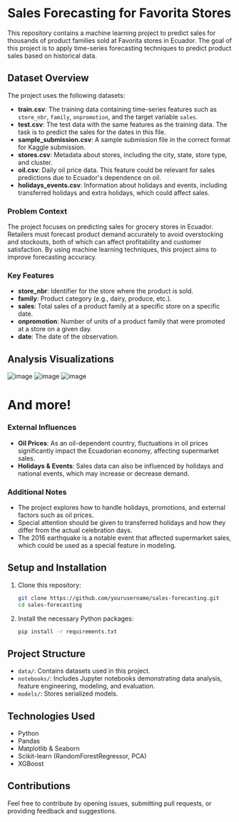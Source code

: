 # Sales Forecasting for Favorita Stores

This repository contains a machine learning project to predict sales for thousands of product families sold at Favorita stores in Ecuador. The goal of this project is to apply time-series forecasting techniques to predict product sales based on historical data.


## Dataset Overview

The project uses the following datasets:

- **train.csv**: The training data containing time-series features such as `store_nbr`, `family`, `onpromotion`, and the target variable `sales`.
- **test.csv**: The test data with the same features as the training data. The task is to predict the sales for the dates in this file.
- **sample_submission.csv**: A sample submission file in the correct format for Kaggle submission.
- **stores.csv**: Metadata about stores, including the city, state, store type, and cluster.
- **oil.csv**: Daily oil price data. This feature could be relevant for sales predictions due to Ecuador's dependence on oil.
- **holidays_events.csv**: Information about holidays and events, including transferred holidays and extra holidays, which could affect sales.

### Problem Context

The project focuses on predicting sales for grocery stores in Ecuador. Retailers must forecast product demand accurately to avoid overstocking and stockouts, both of which can affect profitability and customer satisfaction. By using machine learning techniques, this project aims to improve forecasting accuracy.

### Key Features

- **store_nbr**: Identifier for the store where the product is sold.
- **family**: Product category (e.g., dairy, produce, etc.).
- **sales**: Total sales of a product family at a specific store on a specific date.
- **onpromotion**: Number of units of a product family that were promoted at a store on a given day.
- **date**: The date of the observation.


## Analysis Visualizations
![image](https://github.com/user-attachments/assets/059854c7-239c-439e-9b9f-d227c8ab0120)
![image](https://github.com/user-attachments/assets/a4300771-69d3-4a48-b31f-be90f29462fc)
![image](https://github.com/user-attachments/assets/825738cf-9845-40cc-af15-94bcb686e676)

# And more!


### External Influences

- **Oil Prices**: As an oil-dependent country, fluctuations in oil prices significantly impact the Ecuadorian economy, affecting supermarket sales.
- **Holidays & Events**: Sales data can also be influenced by holidays and national events, which may increase or decrease demand.

### Additional Notes

- The project explores how to handle holidays, promotions, and external factors such as oil prices.
- Special attention should be given to transferred holidays and how they differ from the actual celebration days.
- The 2016 earthquake is a notable event that affected supermarket sales, which could be used as a special feature in modeling.

## Setup and Installation

1. Clone this repository:
   ```bash
   git clone https://github.com/yourusername/sales-forecasting.git
   cd sales-forecasting
   ```

2. Install the necessary Python packages:
   ```bash
   pip install -r requirements.txt
   ```

## Project Structure

- `data/`: Contains datasets used in this project.
- `notebooks/`: Includes Jupyter notebooks demonstrating data analysis, feature engineering, modeling, and evaluation.
- `models/`: Stores serialized models.

## Technologies Used

- Python
- Pandas
- Matplotlib & Seaborn
- Scikit-learn (RandomForestRegressor, PCA)
- XGBoost

## Contributions

Feel free to contribute by opening issues, submitting pull requests, or providing feedback and suggestions.

